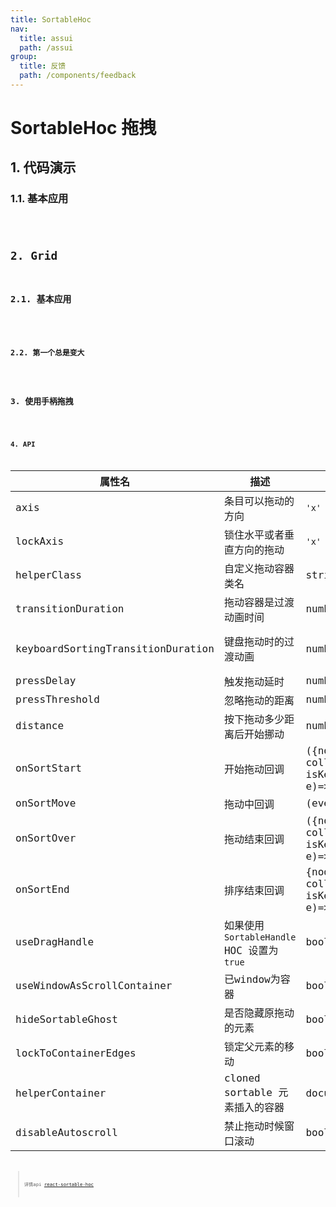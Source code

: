 ```yaml
---
title: SortableHoc
nav:
  title: assui
  path: /assui
group:
  title: 反馈
  path: /components/feedback
---
```


# SortableHoc 拖拽

## 1. 代码演示

### 1.1. 基本应用

<code hideActions='["CSB", "EXTERNAL"]' src="./demo/VerticalListBase/index.jsx" />

## 2. Grid
### 2.1. 基本应用
<code hideActions='["CSB", "EXTERNAL"]' src="./demo/Grid/Base.jsx" />

### 2.2. 第一个总是变大
<code hideActions='["CSB", "EXTERNAL"]' src="./demo/Grid/LargeFirstItem.jsx" />

## 3. 使用手柄拖拽
<code hideActions='["CSB", "EXTERNAL"]' src="./demo/DragHandle/index.jsx" />


## 4. API
| 属性名                            | 描述                              | 类型                 | 默认值                       |
| --------------------------------- | --------------------------------- | -------------------- | ---------------------------- |
| axis                              | 条目可以拖动的方向                | `'x' \| 'y' \| 'xy'` | y                            |
| lockAxis                          | 锁住水平或者垂直方向的拖动        | `'x' \| 'y'`         | -                            |
| helperClass                       | 自定义拖动容器类名                | string               | -                            |
| transitionDuration                | 拖动容器是过渡动画时间            | number               | 300                          |
| keyboardSortingTransitionDuration | 键盘拖动时的过渡动画              | number               | 默认为transitionDuration的值 |
| pressDelay                        | 触发拖动延时                      | number               | 0                            |
| pressThreshold                    | 忽略拖动的距离                    | number               | 0                            |
| distance                          | 按下拖动多少距离后开始挪动        | number               | 0                            |
| onSortStart                 | 开始拖动回调            | ({node, index, collection, isKeySorting}, e)=>void | - |
| onSortMove                        | 拖动中回调 |(event)=>void| -                            |
| onSortOver                        | 拖动结束回调 |({node, index, collection, isKeySorting}, e)=>void | -                            |
| onSortEnd                         | 排序结束回调 |{node, index, collection, isKeySorting}, e)=>void| -                            |
| useDragHandle                     | 如果使用`SortableHandle` HOC 设置为`true` | boolean            | false                           |
| useWindowAsScrollContainer        | 已window为容器 | boolean            | false                           |
| hideSortableGhost                 | 是否隐藏原拖动的元素 | boolean            | true                           |
| lockToContainerEdges              | 锁定父元素的移动 | boolean            | false                           |
| helperContainer                   | cloned sortable 元素插入的容器 | document.body            | -                            |
| disableAutoscroll                 | 禁止拖动时候窗口滚动| boolean            | false                           |


> 详情api [react-sortable-hoc](https://github.com/clauderic/react-sortable-hoc)
